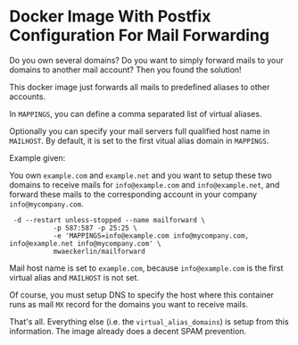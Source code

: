 Docker Image With Postfix Configuration For Mail Forwarding
===========================================================

Do you own several domains? Do you want to simply forward mails to
your domains to another mail account? Then you found the solution!

This docker image just forwards all mails to predefined aliases to
other accounts.

In `MAPPINGS`, you can define a comma separated list of virtual aliases.

Optionally you can specify your mail servers full qualified host name
in `MAILHOST`. By default, it is set to the first vitual alias domain
in `MAPPINGS`.

Example given:

You own `example.com` and `example.net` and you want to setup these
two domains to receive mails for `info@example.com` and
`info@example.net`, and forward these mails to the corresponding
account in your company `info@mycompany.com`.

     -d --restart unless-stopped --name mailforward \
               -p 587:587 -p 25:25 \
               -e 'MAPPINGS=info@example.com info@mycompany.com, info@example.net info@mycompany.com' \
               mwaeckerlin/mailforward
              
Mail host name is set to `example.com`, because `info@example.com` is
the first virtual alias and `MAILHOST` is not set.

Of course, you must setup DNS to specify the host where this container
runs as mail `MX` record for the domains you want to receive mails.

That's all. Everything else (i.e. the `virtual_alias_domains`) is
setup from this information. The image already does a decent SPAM
prevention.
